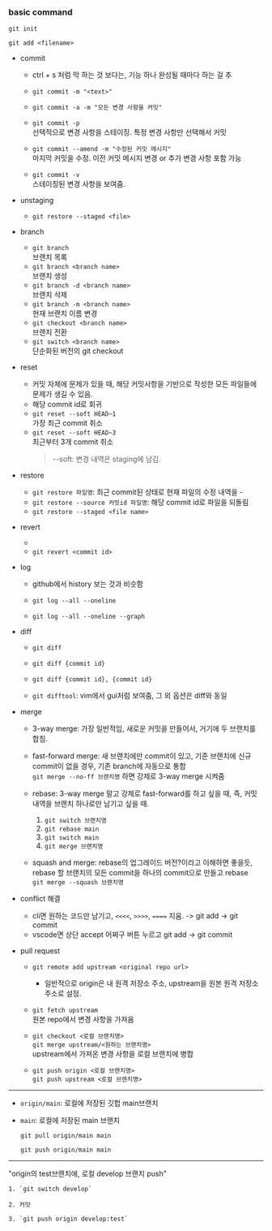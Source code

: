 ### basic command

`git init`

`git add <filename>`

- commit

  - ctrl + s 처럼 막 하는 것 보다는, 기능 하나 완성될 때마다 하는 걸 추

  - `git commit -m "<text>"`
  - `git commit -a -m "모든 변경 사항을 커밋"`
  - `git commit -p` <br>선택적으로 변경 사항을 스테이징. 특정 변경 사항만 선택해서 커밋
  - `git commit --amend -m "수정된 커밋 메시지"`<br>마지막 커밋을 수정. 이전 커밋 메시지 변경 or 추가 변경 사항 포함 가능
  - `git commit -v` <br>스테이징된 변경 사항을 보여줌.

- unstaging

  - `git restore --staged <file>`

- branch

  - `git branch`<br>브랜치 목록
  - `git branch <branch name>`<br>브랜치 생성
  - `git branch -d <branch name>`<br> 브랜치 삭제
  - `git branch -m <branch name>`<br> 현재 브랜치 이름 변경
  - `git checkout <branch name>`<br> 브랜치 전환
  - `git switch <branch name>`<br> 단순화된 버전의 git checkout

- reset

  - 커밋 자체에 문제가 있을 때, 해당 커밋사항을 기반으로 작성한 모든 파일들에 문제가 생길 수 있음.
  - 해당 commit id로 회귀
  - `git reset --soft HEAD~1`<br>가장 최근 commit 취소
  - `git reset --soft HEAD~3`<br>최근부터 3개 commit 취소
    > --soft: 변경 내역은 staging에 남김.

- restore

  - `git restore 파일명`: 최근 commit된 상태로 현재 파일의 수정 내역을 -
  - `git restore --source 커밋id 파일명`: 해당 commit id로 파일을 되돌림
  - `git restore --staged <file name>`

- revert

  -
  - `git revert <commit id>`

- log

  - github에서 history 보는 것과 비슷함

  - `git log --all --oneline`
  - `git log --all --oneline --graph`

- diff

  - `git diff`
  - `git diff {commit id}`
  - `git diff {commit id}, {commit id}`

  - `git difftool`: vim에서 gui처럼 보여줌, 그 외 옵션은 diff와 동일

- merge

  - 3-way merge: 가장 일반적임, 새로운 커밋을 만들어서, 거기에 두 브랜치를 합침.
  - fast-forward merge: 새 브랜치에만 commit이 있고, 기준 브랜치에 신규 commit이 없을 경우, 기존 branch에 자동으로 통합 <br>`git merge --no-ff 브랜치명` 하면 강제로 3-way merge 시켜줌

  - rebase: 3-way merge 말고 강제로 fast-forward를 하고 싶을 때, 즉, 커밋 내역을 브랜치 하나로만 남기고 싶을 때.

    1. `git switch 브랜치명`
    2. `git rebase main`
    3. `git switch main`
    4. `git merge 브랜치명`

  - squash and merge: rebase의 업그레이드 버전?이라고 이해하면 좋을듯, rebase 할 브랜치의 모든 commit을 하나의 commit으로 만들고 rebase<br>`git merge --squash 브랜치명`

- conflict 해결

  - cli면 원하는 코드만 남기고, `<<<<`, `>>>>`, `====` 지움. -> git add -> git commit
  - vscode면 상단 accept 어쩌구 버튼 누르고 git add -> git commit

- pull request

  - `git remote add upstream <original repo url>`

    - 일반적으로 origin은 내 원격 저장소 주소, upstream을 원본 원격 저장소 주소로 설정.

  - `git fetch upstream`<br> 원본 repo에서 변경 사항을 가져옴

  - `git checkout <로컬 브랜치명>`<br>`git merge upstream/<원하는 브랜치명>`<br>upstream에서 가져온 변경 사항을 로컬 브랜치에 병합

  - `git push origin <로컬 브랜치명>`<br>`git push upstream <로컬 브랜치명>`

---

- `origin/main`: 로컬에 저장된 깃헙 main브랜치
- `main`: 로컬에 저장된 main 브랜치

  `git pull origin/main main`

  `git push origin/main main`

---

"origin의 test브랜치에, 로컬 develop 브랜치 push"

    1. `git switch develop`

    2. 커밋

    3. `git push origin develop:test`
